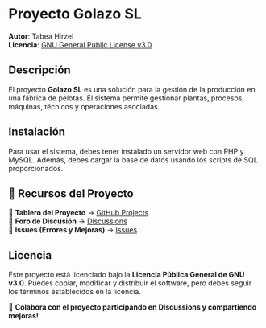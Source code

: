 # Proyecto Golazo SL

**Autor**: Tabea Hirzel  
**Licencia**: [GNU General Public License v3.0](https://www.gnu.org/licenses/gpl-3.0.html)  

## Descripción
El proyecto **Golazo SL** es una solución para la gestión de la producción en una fábrica de pelotas. El sistema permite gestionar plantas, procesos, máquinas, técnicos y operaciones asociadas.

## Instalación
Para usar el sistema, debes tener instalado un servidor web con PHP y MySQL. Además, debes cargar la base de datos usando los scripts de SQL proporcionados.

## 📌 Recursos del Proyecto
🔹 **Tablero del Proyecto** → [GitHub Projects](https://github.com/Learning4tech/golazo/projects)  
🔹 **Foro de Discusión** → [Discussions](https://github.com/Learning4tech/golazo/discussions)  
🔹 **Issues (Errores y Mejoras)** → [Issues](https://github.com/Learning4tech/golazo/issues)  

## Licencia
Este proyecto está licenciado bajo la **Licencia Pública General de GNU v3.0**. Puedes copiar, modificar y distribuir el software, pero debes seguir los términos establecidos en la licencia.

🚀 **Colabora con el proyecto participando en Discussions y compartiendo mejoras!**
